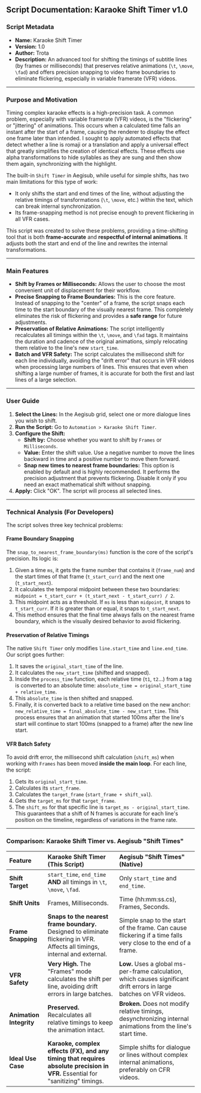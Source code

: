 ## Script Documentation: Karaoke Shift Timer v1.0

### Script Metadata

*   **Name:** Karaoke Shift Timer
*   **Version:** 1.0
*   **Author:** Trota
*   **Description:** An advanced tool for shifting the timings of subtitle lines (by frames or milliseconds) that preserves relative animations (`\t`, `\move`, `\fad`) and offers precision snapping to video frame boundaries to eliminate flickering, especially in variable framerate (VFR) videos.

---

### Purpose and Motivation

Timing complex karaoke effects is a high-precision task. A common problem, especially with variable framerate (VFR) videos, is the "flickering" or "jittering" of animations. This occurs when a calculated time falls an instant after the start of a frame, causing the renderer to display the effect one frame later than intended. I sought to apply automated effects that detect whether a line is romaji or a translation and apply a universal effect that greatly simplifies the creation of identical effects. These effects use alpha transformations to hide syllables as they are sung and then show them again, synchronizing with the highlight.

The built-in `Shift Timer` in Aegisub, while useful for simple shifts, has two main limitations for this type of work:
* It only shifts the start and end times of the line, without adjusting the relative timings of transformations (`\t`, `\move`, etc.) within the text, which can break internal synchronization.
* Its frame-snapping method is not precise enough to prevent flickering in all VFR cases.

This script was created to solve these problems, providing a time-shifting tool that is both **frame-accurate** and **respectful of internal animations**. It adjusts both the start and end of the line and rewrites the internal transformations.

---

### Main Features

*   **Shift by Frames or Milliseconds:** Allows the user to choose the most convenient unit of displacement for their workflow.
*   **Precise Snapping to Frame Boundaries:** This is the core feature. Instead of snapping to the "center" of a frame, the script snaps each time to the start boundary of the visually nearest frame. This completely eliminates the risk of flickering and provides a **safe range** for future adjustments.
*   **Preservation of Relative Animations:** The script intelligently recalculates all timings within the `\t`, `\move`, and `\fad` tags. It maintains the duration and cadence of the original animations, simply relocating them relative to the line's new `start_time`.
*   **Batch and VFR Safety:** The script calculates the millisecond shift for each line individually, avoiding the "drift error" that occurs in VFR videos when processing large numbers of lines. This ensures that even when shifting a large number of frames, it is accurate for both the first and last lines of a large selection.

---

### User Guide

1.  **Select the Lines:** In the Aegisub grid, select one or more dialogue lines you wish to shift.
2.  **Run the Script:** Go to `Automation > Karaoke Shift Timer`.
3.  **Configure the Shift:**
    *   **Shift by:** Choose whether you want to shift by `Frames` or `Milliseconds`.
    *   **Value:** Enter the shift value. Use a negative number to move the lines backward in time and a positive number to move them forward.
    *   **Snap new times to nearest frame boundaries:** This option is enabled by default and is highly recommended. It performs the precision adjustment that prevents flickering. Disable it only if you need an exact mathematical shift without snapping.
4.  **Apply:** Click "OK". The script will process all selected lines.

---

### Technical Analysis (For Developers)

The script solves three key technical problems:

#### Frame Boundary Snapping

The `snap_to_nearest_frame_boundary(ms)` function is the core of the script's precision. Its logic is:
1.  Given a time `ms`, it gets the frame number that contains it (`frame_num`) and the start times of that frame (`t_start_curr`) and the next one (`t_start_next`).
2.  It calculates the temporal midpoint between these two boundaries: `midpoint = t_start_curr + (t_start_next - t_start_curr) / 2`.
3.  This midpoint acts as a threshold. If `ms` is less than `midpoint`, it snaps to `t_start_curr`. If it is greater than or equal, it snaps to `t_start_next`.
4.  This method ensures that the final time always falls on the nearest frame boundary, which is the visually desired behavior to avoid flickering.

#### Preservation of Relative Timings

The native `Shift Timer` only modifies `line.start_time` and `line.end_time`. Our script goes further:
1.  It saves the `original_start_time` of the line.
2.  It calculates the `new_start_time` (shifted and snapped).
3.  Inside the `process_time` function, each relative time (`t1`, `t2`...) from a tag is converted to an absolute time: `absolute_time = original_start_time + relative_time`.
4.  This `absolute_time` is then shifted and snapped.
5.  Finally, it is converted back to a relative time based on the new anchor: `new_relative_time = final_absolute_time - new_start_time`.
This process ensures that an animation that started 100ms after the line's start will continue to start 100ms (snapped to a frame) after the new line start.

#### VFR Batch Safety

To avoid drift error, the millisecond shift calculation (`shift_ms`) when working with `Frames` has been moved **inside the main loop**. For each line, the script:
1.  Gets its `original_start_time`.
2.  Calculates its `start_frame`.
3.  Calculates the `target_frame` (`start_frame + shift_val`).
4.  Gets the `target_ms` for that `target_frame`.
5.  The `shift_ms` for that specific line is `target_ms - original_start_time`.
This guarantees that a shift of N frames is accurate for each line's position on the timeline, regardless of variations in the frame rate.

---

### Comparison: Karaoke Shift Timer vs. Aegisub "Shift Times"

| Feature | **Karaoke Shift Timer (This Script)** | **Aegisub "Shift Times" (Native)** |
| :--- | :--- | :--- |
| **Shift Target** | `start_time`, `end_time` **AND** all timings in `\t`, `\move`, `\fad`. | Only `start_time` and `end_time`. |
| **Shift Units** | Frames, Milliseconds. | Time (hh:mm:ss.cs), Frames, Seconds. |
| **Frame Snapping** | **Snaps to the nearest frame boundary.** Designed to eliminate flickering in VFR. Affects all timings, internal and external. | Simple snap to the start of the frame. Can cause flickering if a time falls very close to the end of a frame. |
| **VFR Safety** | **Very High.** The "Frames" mode calculates the shift per line, avoiding drift errors in large batches. | **Low.** Uses a global ms-per-frame calculation, which causes significant drift errors in large batches on VFR videos. |
| **Animation Integrity** | **Preserved.** Recalculates all relative timings to keep the animation intact. | **Broken.** Does not modify relative timings, desynchronizing internal animations from the line's start time. |
| **Ideal Use Case** | **Karaoke, complex effects (FX), and any timing that requires absolute precision in VFR.** Essential for "sanitizing" timings. | Simple shifts for dialogue or lines without complex internal animations, preferably on CFR videos. |
